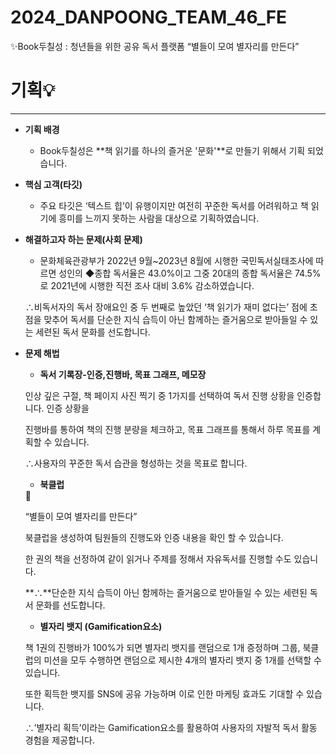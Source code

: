 # 2024_DANPOONG_TEAM_46_FE
✨Book두칠성 : 청년들을 위한 공유 독서 플랫폼 
“별들이 모여 별자리를 만든다”
# 기획💡

---

- **기획 배경**
    - Book두칠성은 **책 읽기를 하나의 즐거운 '문화'**로 만들기 위해서 기획 되었습니다.
    
- **핵심 고객(타깃)**
    - 주요 타깃은 ‘텍스트 힙’이 유행이지만 여전히 꾸준한 독서를 어려워하고 책 읽기에 흥미를 느끼지 못하는 사람을 대상으로 기획하였습니다.
    
- **해결하고자 하는 문제(사회 문제)**
    - 문화체육관광부가 2022년 9월~2023년 8월에 시행한 국민독서실태조사에 따르면 성인의 ◆종합 독서율은 43.0%이고 그중 20대의 종합 독서율은 74.5%로 2021년에 시행한 직전 조사 대비 3.6% 감소하였습니다.
    
    ∴비독서자의 독서 장애요인 중 두 번째로 높았던 ‘책 읽기가 재미 없다는’ 점에 초점을 맞추어 독서를 단순한 지식 습득이 아닌 함께하는 즐거움으로 받아들일 수 있는 세련된 독서 문화를 선도합니다.
    
- **문제 해법**
    - **독서 기록장-인증,진행바, 목표 그래프, 메모장**
    
    인상 깊은 구절, 책 페이지 사진 찍기 중 1가지를 선택하여 독서 진행 상황을 인증합니다. 인증 상황을
    
     진행바를 통하여 책의 진행 분량을 체크하고, 목표 그래프를 통해서 하루 목표를 계획할 수 있습니다.
    
    ∴사용자의 꾸준한 독서 습관을 형성하는 것을 목표로 합니다.
    
    - **북클럽**
    
    <aside>
    💫
    
    “별들이 모여 별자리를 만든다”
    
    </aside>
    
    북클럽을 생성하여 팀원들의 진행도와 인증 내용을 확인 할 수 있습니다.
    
    한 권의 책을 선정하여 같이 읽거나 주제를 정해서 자유독서를 진행할 수도 있습니다.
    
    **∴**단순한 지식 습득이 아닌 함께하는 즐거움으로 받아들일 수 있는 세련된 독서 문화를 선도합니다.
    
    - **별자리 뱃지 (Gamification요소)**
    
    책 1권의 진행바가 100%가 되면 별자리 뱃지를 랜덤으로 1개 증정하며 그룹, 북클럽의 미션을 모두 수행하면 랜덤으로 제시한 4개의 별자리 뱃지 중 1개를 선택할 수 있습니다.
    
    또한 획득한 뱃지를 SNS에 공유 가능하며 이로 인한 마케팅 효과도 기대할 수 있습니다.
    
    ∴’별자리 획득’이라는 Gamification요소를 활용하여 사용자의 자발적 독서 활동 경험을 제공합니다.